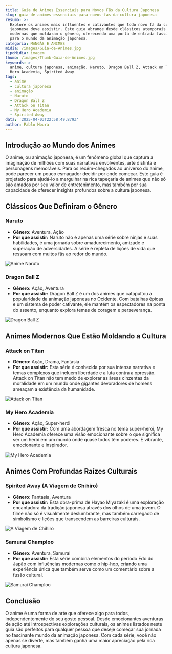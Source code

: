 ```yaml
---
title: Guia de Animes Essenciais para Novos Fãs da Cultura Japonesa
slug: guia-de-animes-essenciais-para-novos-fas-da-cultura-japonesa
resumo: >-
  Explore os animes mais influentes e cativantes que todo novo fã da cultura
  japonesa deve assistir. Este guia abrange desde clássicos atemporais até obras
  modernas que moldaram o gênero, oferecendo uma porta de entrada fascinante
  para o mundo da animação japonesa.
categoria: MANGÁS E ANIMES
midia: /images/Guia-de-Animes.jpg
tipoMidia: imagem
thumb: /images/Thumb-Guia-de-Animes.jpg
keywords: >-
  anime, cultura japonesa, animação, Naruto, Dragon Ball Z, Attack on Titan, My
  Hero Academia, Spirited Away
tags:
  - anime
  - cultura japonesa
  - animação
  - Naruto
  - Dragon Ball Z
  - Attack on Titan
  - My Hero Academia
  - Spirited Away
data: '2025-04-03T22:58:49.879Z'
author: Pablo Moura
---
```


## Introdução ao Mundo dos Animes
O anime, ou animação japonesa, é um fenômeno global que captura a imaginação de milhões com suas narrativas envolventes, arte distinta e personagens memoráveis. Para os recém-chegados ao universo do anime, pode parecer um pouco esmagador decidir por onde começar. Este guia é projetado para ajudá-lo a mergulhar na rica tapeçaria de animes que não só são amados por seu valor de entretenimento, mas também por sua capacidade de oferecer insights profundos sobre a cultura japonesa.

## Clássicos Que Definiram o Gênero
### **Naruto**
- **Gênero:** Aventura, Ação
- **Por que assistir:** Naruto não é apenas uma série sobre ninjas e suas habilidades, é uma jornada sobre amadurecimento, amizade e superação de adversidades. A série é repleta de lições de vida que ressoam com muitos fãs ao redor do mundo.

![Anime Naruto](/images/naruto.jpg)

### **Dragon Ball Z**
- **Gênero:** Ação, Aventura
- **Por que assistir:** Dragon Ball Z é um dos animes que catapultou a popularidade da animação japonesa no Ocidente. Com batalhas épicas e um sistema de poder cativante, ele mantém os espectadores na ponta do assento, enquanto explora temas de coragem e perseverança.

![Dragon Ball Z](/images/Dragon-Ball-Z.jpg)

## Animes Modernos Que Estão Moldando a Cultura
### **Attack on Titan**
- **Gênero:** Ação, Drama, Fantasia
- **Por que assistir:** Esta série é conhecida por sua intensa narrativa e temas complexos que incluem liberdade e a luta contra a opressão. Attack on Titan não tem medo de explorar as áreas cinzentas da moralidade em um mundo onde gigantes devoradores de homens ameaçam a existência da humanidade.

![Attack on Titan](/images/attack-on-titan.png)

### **My Hero Academia**
- **Gênero:** Ação, Super-herói
- **Por que assistir:** Com uma abordagem fresca no tema super-herói, My Hero Academia oferece uma visão emocionante sobre o que significa ser um herói em um mundo onde quase todos têm poderes. É vibrante, emocionante e inspirador.

![My Hero Academia](/images/My-Hero-Academia.jpg)

## Animes Com Profundas Raízes Culturais
### **Spirited Away (A Viagem de Chihiro)**
- **Gênero:** Fantasia, Aventura
- **Por que assistir:** Esta obra-prima de Hayao Miyazaki é uma exploração encantadora da tradição japonesa através dos olhos de uma jovem. O filme não só é visualmente deslumbrante, mas também carregado de simbolismo e lições que transcendem as barreiras culturais.

![A Viagem de Chihiro](/images/a-viagem-de-chihiro-animacao-japao.jpg)

### **Samurai Champloo**
- **Gênero:** Aventura, Samurai
- **Por que assistir:** Esta série combina elementos do período Edo do Japão com influências modernas como o hip-hop, criando uma experiência única que também serve como um comentário sobre a fusão cultural.

![Samurai Champloo](/images/samurai-champloo.jpg)

## Conclusão
O anime é uma forma de arte que oferece algo para todos, independentemente do seu gosto pessoal. Desde emocionantes aventuras de ação até introspectivas explorações culturais, os animes listados neste guia são perfeitos para qualquer pessoa que deseje começar sua jornada no fascinante mundo da animação japonesa. Com cada série, você não apenas se diverte, mas também ganha uma maior apreciação pela rica cultura japonesa.
